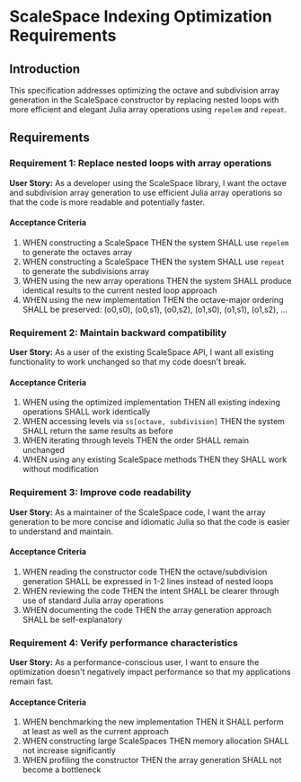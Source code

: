 # ScaleSpace Indexing Optimization Requirements

## Introduction

This specification addresses optimizing the octave and subdivision array generation in the ScaleSpace constructor by replacing nested loops with more efficient and elegant Julia array operations using `repelem` and `repeat`.

## Requirements

### Requirement 1: Replace nested loops with array operations

**User Story:** As a developer using the ScaleSpace library, I want the octave and subdivision array generation to use efficient Julia array operations so that the code is more readable and potentially faster.

#### Acceptance Criteria

1. WHEN constructing a ScaleSpace THEN the system SHALL use `repelem` to generate the octaves array
2. WHEN constructing a ScaleSpace THEN the system SHALL use `repeat` to generate the subdivisions array  
3. WHEN using the new array operations THEN the system SHALL produce identical results to the current nested loop approach
4. WHEN using the new implementation THEN the octave-major ordering SHALL be preserved: (o0,s0), (o0,s1), (o0,s2), (o1,s0), (o1,s1), (o1,s2), ...

### Requirement 2: Maintain backward compatibility

**User Story:** As a user of the existing ScaleSpace API, I want all existing functionality to work unchanged so that my code doesn't break.

#### Acceptance Criteria

1. WHEN using the optimized implementation THEN all existing indexing operations SHALL work identically
2. WHEN accessing levels via `ss[octave, subdivision]` THEN the system SHALL return the same results as before
3. WHEN iterating through levels THEN the order SHALL remain unchanged
4. WHEN using any existing ScaleSpace methods THEN they SHALL work without modification

### Requirement 3: Improve code readability

**User Story:** As a maintainer of the ScaleSpace code, I want the array generation to be more concise and idiomatic Julia so that the code is easier to understand and maintain.

#### Acceptance Criteria

1. WHEN reading the constructor code THEN the octave/subdivision generation SHALL be expressed in 1-2 lines instead of nested loops
2. WHEN reviewing the code THEN the intent SHALL be clearer through use of standard Julia array operations
3. WHEN documenting the code THEN the array generation approach SHALL be self-explanatory

### Requirement 4: Verify performance characteristics

**User Story:** As a performance-conscious user, I want to ensure the optimization doesn't negatively impact performance so that my applications remain fast.

#### Acceptance Criteria

1. WHEN benchmarking the new implementation THEN it SHALL perform at least as well as the current approach
2. WHEN constructing large ScaleSpaces THEN memory allocation SHALL not increase significantly
3. WHEN profiling the constructor THEN the array generation SHALL not become a bottleneck